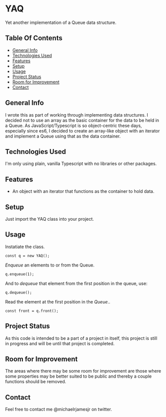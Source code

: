 # YAQ
Yet another implementation of a Queue data structure.

## Table Of Contents
* [General Info](#general-info)
* [Technologies Used](#technologies-used)
* [Features](#features)
* [Setup](#setup)
* [Usage](#usage)
* [Project Status](#project-status)
* [Room for Improvement](#room-for-improvement)
* [Contact](#contact)

## General Info
I wrote this as part of working through implementing data structures. I decided not to use an array as the basic container for the data to be held in a Queue. As JavaScript/Typescript is so object-centric these days, especially since es6, I decided to create an array-like object with an iterator and implement a Queue using that as the data container.

## Technologies Used
I'm only using plain, vanilla Typescript with no libraries or other packages.

## Features
* An object with an iterator that functions as the container to hold data.

## Setup
Just import the YAQ class into your project.

## Usage
Instatiate the class.
```
const q = new YAQ();
```
*Enqueue* an elements to or from the Queue.
```
q.enqueue(1);
```
And to *dequeue* that element from the first position in the queue, use:
```
q.dequeue();
```
Read the element at the first position in the *Queue*..
```
const front = q.front();
```
## Project Status
As this code is intended to be a part of a project in itself, this project is still in progress and will be until that project is completed. 

## Room for Improvement
The areas where there may be some room for improvement are those where some properties may be better suited to be public and thereby a couple functions should be removed.

## Contact
Feel free to contact me @michaelrjamesjr on twitter.
